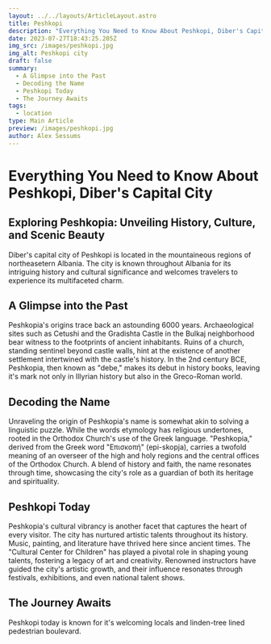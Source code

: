 ```yaml
---
layout: ../../layouts/ArticleLayout.astro
title: Peshkopi
description: "Everything You Need to Know About Peshkopi, Diber's Capital City"
date: 2023-07-27T18:43:25.205Z
img_src: /images/peshkopi.jpg
img_alt: Peshkopi city
draft: false
summary:
  - A Glimpse into the Past
  - Decoding the Name
  - Peshkopi Today
  - The Journey Awaits
tags:
  - location
type: Main Article
preview: /images/peshkopi.jpg
author: Alex Sessums
---
```


# Everything You Need to Know About Peshkopi, Diber's Capital City

## Exploring Peshkopia: Unveiling History, Culture, and Scenic Beauty

Diber's capital city of Peshkopi is located in the mountaineous regions of northeasetern Albania. The city is known throughout Albania for its intriguing history and cultural significance and welcomes travelers to experience its multifaceted charm.

## A Glimpse into the Past

Peshkopia's origins trace back an astounding 6000 years.  Archaeological sites such as Cetushi and the Gradishta Castle in the Bulkaj neighborhood bear witness to the footprints of ancient inhabitants. Ruins of a church, standing sentinel beyond castle walls, hint at the existence of another settlement intertwined with the castle's history. In the 2nd century BCE, Peshkopia, then known as "debe," makes its debut in history books, leaving it's mark not only in Illyrian history but also in the Greco-Roman world.

## Decoding the Name

Unraveling the origin of Peshkopia's name is somewhat akin to solving a linguistic puzzle. While the words etymology has religious undertones, rooted in the Orthodox Church's use of the Greek language. "Peshkopia," derived from the Greek word "Επισκοπή" (epi-skopja), carries a twofold meaning of an overseer of the high and holy regions and the central offices of the Orthodox Church. A blend of history and faith, the name resonates through time, showcasing the city's role as a guardian of both its heritage and spirituality.

## Peshkopi Today

Peshkopia's cultural vibrancy is another facet that captures the heart of every visitor. The city has nurtured artistic talents throughout its history. Music, painting, and literature have thrived here since ancient times. The "Cultural Center for Children" has played a pivotal role in shaping young talents, fostering a legacy of art and creativity. Renowned instructors have guided the city's artistic growth, and their influence resonates through festivals, exhibitions, and even national talent shows.

## The Journey Awaits

Peshkopi today is known for it's welcoming locals and linden-tree lined pedestrian boulevard. 
